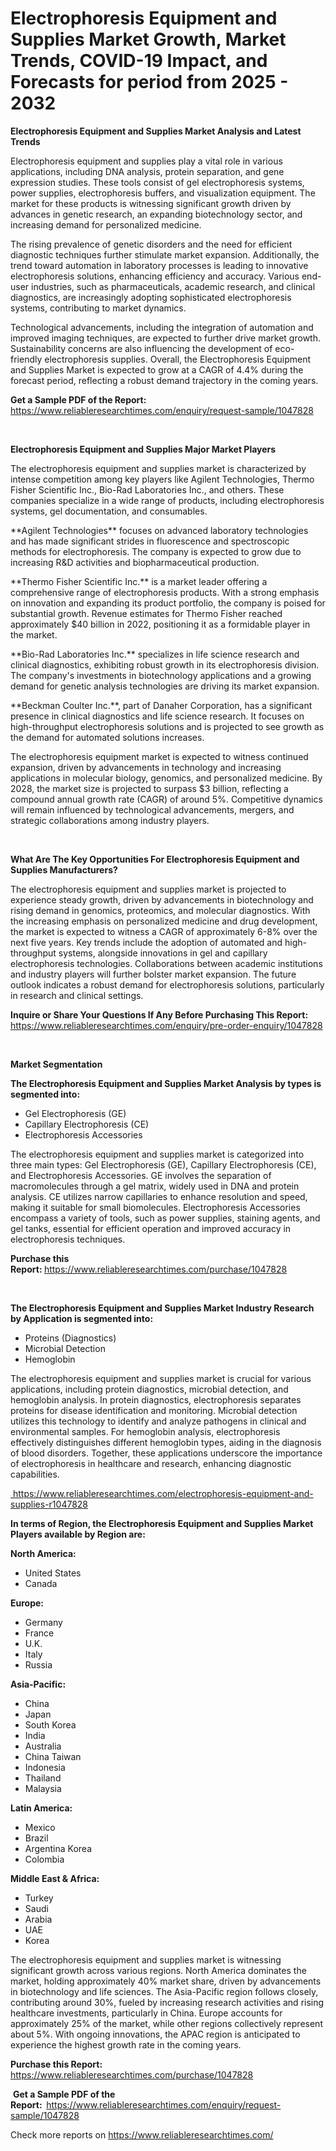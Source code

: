<p><h1>Electrophoresis Equipment and Supplies Market Growth, Market Trends, COVID-19 Impact, and Forecasts for period from 2025 - 2032</h1></p><p><strong>Electrophoresis Equipment and Supplies Market Analysis and Latest Trends</strong></p>
<p><p>Electrophoresis equipment and supplies play a vital role in various applications, including DNA analysis, protein separation, and gene expression studies. These tools consist of gel electrophoresis systems, power supplies, electrophoresis buffers, and visualization equipment. The market for these products is witnessing significant growth driven by advances in genetic research, an expanding biotechnology sector, and increasing demand for personalized medicine. </p><p>The rising prevalence of genetic disorders and the need for efficient diagnostic techniques further stimulate market expansion. Additionally, the trend toward automation in laboratory processes is leading to innovative electrophoresis solutions, enhancing efficiency and accuracy. Various end-user industries, such as pharmaceuticals, academic research, and clinical diagnostics, are increasingly adopting sophisticated electrophoresis systems, contributing to market dynamics. </p><p>Technological advancements, including the integration of automation and improved imaging techniques, are expected to further drive market growth. Sustainability concerns are also influencing the development of eco-friendly electrophoresis supplies. Overall, the Electrophoresis Equipment and Supplies Market is expected to grow at a CAGR of 4.4% during the forecast period, reflecting a robust demand trajectory in the coming years.</p></p>
<p><strong>Get a Sample PDF of the Report:&nbsp;</strong> <a href="https://www.reliableresearchtimes.com/enquiry/request-sample/1047828?utm_campaign=3542&utm_medium=2&utm_source=Github&utm_content=ia&utm_term=10042025&utm_id=electrophoresis-equipment-and-supplies">https://www.reliableresearchtimes.com/enquiry/request-sample/1047828</a></p>
<p>&nbsp;</p>
<p><strong>Electrophoresis Equipment and Supplies Major Market Players</strong></p>
<p><p>The electrophoresis equipment and supplies market is characterized by intense competition among key players like Agilent Technologies, Thermo Fisher Scientific Inc., Bio-Rad Laboratories Inc., and others. These companies specialize in a wide range of products, including electrophoresis systems, gel documentation, and consumables.</p><p>**Agilent Technologies** focuses on advanced laboratory technologies and has made significant strides in fluorescence and spectroscopic methods for electrophoresis. The company is expected to grow due to increasing R&D activities and biopharmaceutical production.</p><p>**Thermo Fisher Scientific Inc.** is a market leader offering a comprehensive range of electrophoresis products. With a strong emphasis on innovation and expanding its product portfolio, the company is poised for substantial growth. Revenue estimates for Thermo Fisher reached approximately $40 billion in 2022, positioning it as a formidable player in the market.</p><p>**Bio-Rad Laboratories Inc.** specializes in life science research and clinical diagnostics, exhibiting robust growth in its electrophoresis division. The company's investments in biotechnology applications and a growing demand for genetic analysis technologies are driving its market expansion.</p><p>**Beckman Coulter Inc.**, part of Danaher Corporation, has a significant presence in clinical diagnostics and life science research. It focuses on high-throughput electrophoresis solutions and is projected to see growth as the demand for automated solutions increases.</p><p>The electrophoresis equipment market is expected to witness continued expansion, driven by advancements in technology and increasing applications in molecular biology, genomics, and personalized medicine. By 2028, the market size is projected to surpass $3 billion, reflecting a compound annual growth rate (CAGR) of around 5%. Competitive dynamics will remain influenced by technological advancements, mergers, and strategic collaborations among industry players.</p></p>
<p>&nbsp;</p>
<p><strong>What Are The Key Opportunities For Electrophoresis Equipment and Supplies Manufacturers?</strong></p>
<p><p>The electrophoresis equipment and supplies market is projected to experience steady growth, driven by advancements in biotechnology and rising demand in genomics, proteomics, and molecular diagnostics. With the increasing emphasis on personalized medicine and drug development, the market is expected to witness a CAGR of approximately 6-8% over the next five years. Key trends include the adoption of automated and high-throughput systems, alongside innovations in gel and capillary electrophoresis technologies. Collaborations between academic institutions and industry players will further bolster market expansion. The future outlook indicates a robust demand for electrophoresis solutions, particularly in research and clinical settings.</p></p>
<p><strong>Inquire or Share Your Questions If Any Before Purchasing This Report:</strong> <a href="https://www.reliableresearchtimes.com/enquiry/pre-order-enquiry/1047828?utm_campaign=3542&utm_medium=2&utm_source=Github&utm_content=ia&utm_term=10042025&utm_id=electrophoresis-equipment-and-supplies">https://www.reliableresearchtimes.com/enquiry/pre-order-enquiry/1047828</a></p>
<p>&nbsp;</p>
<p><strong>Market Segmentation</strong></p>
<p><strong>The Electrophoresis Equipment and Supplies Market Analysis by types is segmented into:</strong></p>
<p><ul><li>Gel Electrophoresis (GE)</li><li>Capillary Electrophoresis (CE)</li><li>Electrophoresis Accessories</li></ul></p>
<p><p>The electrophoresis equipment and supplies market is categorized into three main types: Gel Electrophoresis (GE), Capillary Electrophoresis (CE), and Electrophoresis Accessories. GE involves the separation of macromolecules through a gel matrix, widely used in DNA and protein analysis. CE utilizes narrow capillaries to enhance resolution and speed, making it suitable for small biomolecules. Electrophoresis Accessories encompass a variety of tools, such as power supplies, staining agents, and gel tanks, essential for efficient operation and improved accuracy in electrophoresis techniques.</p></p>
<p><strong>Purchase this Report:&nbsp;</strong><a href="https://www.reliableresearchtimes.com/purchase/1047828?utm_campaign=3542&utm_medium=2&utm_source=Github&utm_content=ia&utm_term=10042025&utm_id=electrophoresis-equipment-and-supplies">https://www.reliableresearchtimes.com/purchase/1047828</a></p>
<p>&nbsp;</p>
<p><strong>The Electrophoresis Equipment and Supplies Market Industry Research by Application is segmented into:</strong></p>
<p><ul><li>Proteins (Diagnostics)</li><li>Microbial Detection</li><li>Hemoglobin</li></ul></p>
<p><p>The electrophoresis equipment and supplies market is crucial for various applications, including protein diagnostics, microbial detection, and hemoglobin analysis. In protein diagnostics, electrophoresis separates proteins for disease identification and monitoring. Microbial detection utilizes this technology to identify and analyze pathogens in clinical and environmental samples. For hemoglobin analysis, electrophoresis effectively distinguishes different hemoglobin types, aiding in the diagnosis of blood disorders. Together, these applications underscore the importance of electrophoresis in healthcare and research, enhancing diagnostic capabilities.</p></p>
<p><a href="https://www.reliableresearchtimes.com/electrophoresis-equipment-and-supplies-r1047828?utm_campaign=3542&utm_medium=2&utm_source=Github&utm_content=ia&utm_term=10042025&utm_id=electrophoresis-equipment-and-supplies">&nbsp;https://www.reliableresearchtimes.com/electrophoresis-equipment-and-supplies-r1047828</a></p>
<p><strong>In terms of Region, the Electrophoresis Equipment and Supplies Market Players available by Region are:</strong></p>
<p>
    <p> <strong> North America: </strong>
        <ul>
            <li>United States</li>
            <li>Canada</li>
        </ul>
        </p> 
    <p> <strong> Europe: </strong>
        <ul>
            <li>Germany</li>
            <li>France</li>
            <li>U.K.</li>
            <li>Italy</li>
            <li>Russia</li>
        </ul>
        </p> 
    <p> <strong> Asia-Pacific: </strong>
        <ul>
            <li>China</li>
            <li>Japan</li>
            <li>South Korea</li>
            <li>India</li>
            <li>Australia</li>
            <li>China Taiwan</li>
            <li>Indonesia</li>
            <li>Thailand</li>
            <li>Malaysia</li>
        </ul>
        </p> 
    <p> <strong> Latin America: </strong>
        <ul>
            <li>Mexico</li>
            <li>Brazil</li>
            <li>Argentina Korea</li>
            <li>Colombia</li>
        </ul>
        </p> 
    <p> <strong> Middle East & Africa: </strong>
        <ul>
            <li>Turkey</li>
            <li>Saudi</li>
            <li>Arabia</li>
            <li>UAE</li>
            <li>Korea</li>
        </ul>
    </p>
    </p>
<p><p>The electrophoresis equipment and supplies market is witnessing significant growth across various regions. North America dominates the market, holding approximately 40% market share, driven by advancements in biotechnology and life sciences. The Asia-Pacific region follows closely, contributing around 30%, fueled by increasing research activities and rising healthcare investments, particularly in China. Europe accounts for approximately 25% of the market, while other regions collectively represent about 5%. With ongoing innovations, the APAC region is anticipated to experience the highest growth rate in the coming years.</p></p>
<p><strong>Purchase this Report: </strong><a href="https://www.reliableresearchtimes.com/purchase/1047828?utm_campaign=3542&utm_medium=2&utm_source=Github&utm_content=ia&utm_term=10042025&utm_id=electrophoresis-equipment-and-supplies">https://www.reliableresearchtimes.com/purchase/1047828</a></p>
<p>&nbsp;<strong>Get a Sample PDF of the Report:&nbsp;&nbsp;</strong><a href="https://www.reliableresearchtimes.com/enquiry/request-sample/1047828?utm_campaign=3542&utm_medium=2&utm_source=Github&utm_content=ia&utm_term=10042025&utm_id=electrophoresis-equipment-and-supplies">https://www.reliableresearchtimes.com/enquiry/request-sample/1047828</a></p>
<p><strong></strong></p>
<p>Check more reports on <a href="https://www.reliableresearchtimes.com/?utm_campaign=3542&utm_medium=2&utm_source=Github&utm_content=ia&utm_term=10042025&utm_id=electrophoresis-equipment-and-supplies">https://www.reliableresearchtimes.com/</a></p>